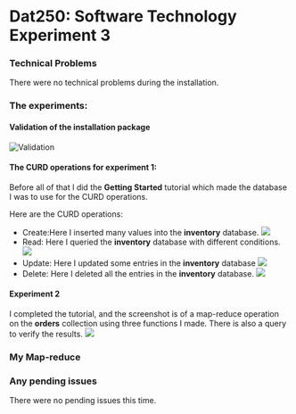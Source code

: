# Dat250: Software Technology Experiment 3

### Technical Problems
There were no technical problems during the installation.


### The experiments:

#### Validation of the installation package
![Validation](\Users\solma\OneDrive\Documents\UiB\Dat250\Assignment\3\validation.png)

#### The CURD operations for experiment 1:
Before all of that I did the **Getting Started** tutorial which made the database I was to use for the CURD operations. 

Here are the CURD operations:
* Create:Here I inserted many values into the **inventory** database. 
![](\Users\solma\OneDrive\Documents\UiB\Dat250\Assignment\3\insert.png)
* Read: Here I queried the **inventory** database with different conditions.
![](\Users\solma\OneDrive\Documents\UiB\Dat250\Assignment\3\query.png)
* Update: Here I updated some entries in the **inventory** database
![](\Users\solma\OneDrive\Documents\UiB\Dat250\Assignment\3\update.png)
* Delete: Here I deleted all the entries in the **inventory** database.
![](\Users\solma\OneDrive\Documents\UiB\Dat250\Assignment\3\delete.png)

#### Experiment 2
I completed the tutorial, and the screenshot is of a map-reduce operation on the **orders** collection using three
functions I made. There is also a query to verify the results. 
![](\Users\solma\OneDrive\Documents\UiB\Dat250\Assignment\3\map_reduce.png)


### My Map-reduce


### Any pending issues
There were no pending issues this time. 